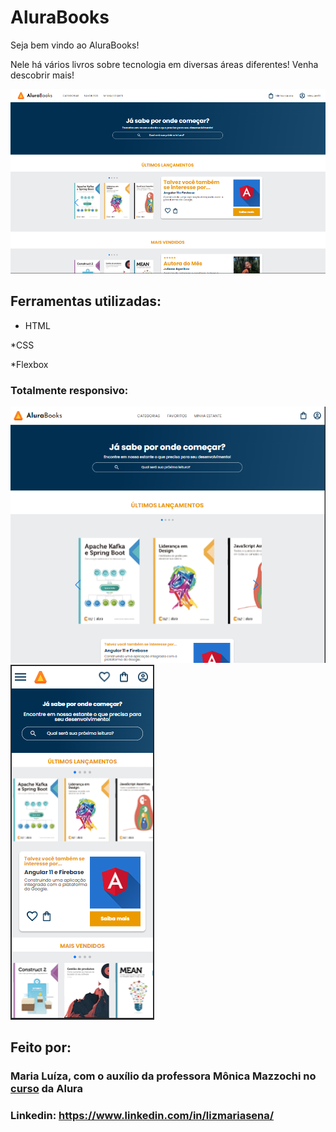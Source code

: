 # AluraBooks

Seja bem vindo ao AluraBooks!

Nele há vários livros sobre tecnologia em diversas áreas diferentes! Venha descobrir mais!

![imagem-versao-pc](img/versao-pc.png)

## Ferramentas utilizadas:

* HTML

*CSS

*Flexbox

### Totalmente responsivo:
![imagem-versao-tablet](img/versao-tablet.png)
![versao-celular](img/versao-celular.png)

## Feito por:

### Maria Luíza, com o auxílio da professora Mônica Mazzochi no [curso](https://cursos.alura.com.br/course/html-css-responsividade-mobile-first) da Alura

### Linkedin: https://www.linkedin.com/in/lizmariasena/
